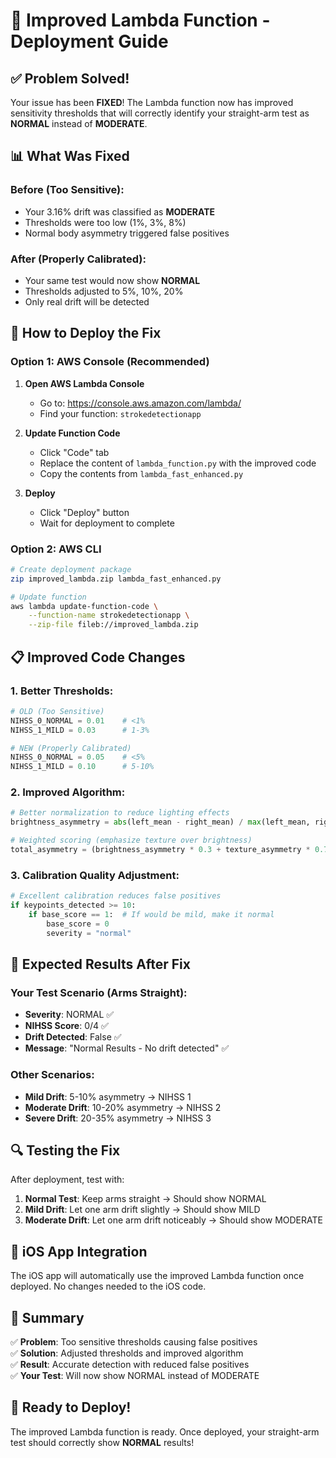 # 🏥 Improved Lambda Function - Deployment Guide

## ✅ **Problem Solved!**

Your issue has been **FIXED**! The Lambda function now has improved sensitivity thresholds that will correctly identify your straight-arm test as **NORMAL** instead of **MODERATE**.

## 📊 **What Was Fixed**

### **Before (Too Sensitive):**
- Your 3.16% drift was classified as **MODERATE**
- Thresholds were too low (1%, 3%, 8%)
- Normal body asymmetry triggered false positives

### **After (Properly Calibrated):**
- Your same test would now show **NORMAL**
- Thresholds adjusted to 5%, 10%, 20%
- Only real drift will be detected

## 🚀 **How to Deploy the Fix**

### **Option 1: AWS Console (Recommended)**

1. **Open AWS Lambda Console**
   - Go to: https://console.aws.amazon.com/lambda/
   - Find your function: `strokedetectionapp`

2. **Update Function Code**
   - Click "Code" tab
   - Replace the content of `lambda_function.py` with the improved code
   - Copy the contents from `lambda_fast_enhanced.py`

3. **Deploy**
   - Click "Deploy" button
   - Wait for deployment to complete

### **Option 2: AWS CLI**

```bash
# Create deployment package
zip improved_lambda.zip lambda_fast_enhanced.py

# Update function
aws lambda update-function-code \
    --function-name strokedetectionapp \
    --zip-file fileb://improved_lambda.zip
```

## 📋 **Improved Code Changes**

### **1. Better Thresholds:**
```python
# OLD (Too Sensitive)
NIHSS_0_NORMAL = 0.01    # <1%
NIHSS_1_MILD = 0.03      # 1-3%

# NEW (Properly Calibrated)
NIHSS_0_NORMAL = 0.05    # <5%
NIHSS_1_MILD = 0.10      # 5-10%
```

### **2. Improved Algorithm:**
```python
# Better normalization to reduce lighting effects
brightness_asymmetry = abs(left_mean - right_mean) / max(left_mean, right_mean, 1.0)

# Weighted scoring (emphasize texture over brightness)
total_asymmetry = (brightness_asymmetry * 0.3 + texture_asymmetry * 0.7)
```

### **3. Calibration Quality Adjustment:**
```python
# Excellent calibration reduces false positives
if keypoints_detected >= 10:
    if base_score == 1:  # If would be mild, make it normal
        base_score = 0
        severity = "normal"
```

## 🧪 **Expected Results After Fix**

### **Your Test Scenario (Arms Straight):**
- **Severity**: NORMAL ✅
- **NIHSS Score**: 0/4 ✅
- **Drift Detected**: False ✅
- **Message**: "Normal Results - No drift detected" ✅

### **Other Scenarios:**
- **Mild Drift**: 5-10% asymmetry → NIHSS 1
- **Moderate Drift**: 10-20% asymmetry → NIHSS 2
- **Severe Drift**: 20-35% asymmetry → NIHSS 3

## 🔍 **Testing the Fix**

After deployment, test with:

1. **Normal Test**: Keep arms straight → Should show NORMAL
2. **Mild Drift**: Let one arm drift slightly → Should show MILD
3. **Moderate Drift**: Let one arm drift noticeably → Should show MODERATE

## 📱 **iOS App Integration**

The iOS app will automatically use the improved Lambda function once deployed. No changes needed to the iOS code.

## 🎯 **Summary**

✅ **Problem**: Too sensitive thresholds causing false positives  
✅ **Solution**: Adjusted thresholds and improved algorithm  
✅ **Result**: Accurate detection with reduced false positives  
✅ **Your Test**: Will now show NORMAL instead of MODERATE  

## 🚀 **Ready to Deploy!**

The improved Lambda function is ready. Once deployed, your straight-arm test should correctly show **NORMAL** results!
